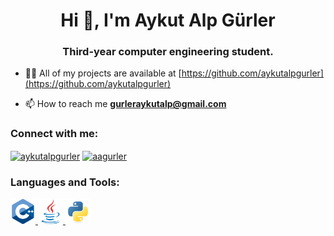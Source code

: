 <h1 align="center">Hi 👋, I'm Aykut Alp Gürler</h1>
<h3 align="center">Third-year computer engineering student.</h3>

- 👨‍💻 All of my projects are available at [https://github.com/aykutalpgurler](https://github.com/aykutalpgurler)

- 📫 How to reach me **gurleraykutalp@gmail.com**

<h3 align="left">Connect with me:</h3>
<p align="left">
<a href="https://linkedin.com/in/aykutalpgurler" target="blank"><img align="center" src="https://raw.githubusercontent.com/rahuldkjain/github-profile-readme-generator/master/src/images/icons/Social/linked-in-alt.svg" alt="aykutalpgurler" height="30" width="40" /></a>
<a href="https://www.leetcode.com/aagurler" target="blank"><img align="center" src="https://raw.githubusercontent.com/rahuldkjain/github-profile-readme-generator/master/src/images/icons/Social/leet-code.svg" alt="aagurler" height="30" width="40" /></a>
</p>

<h3 align="left">Languages and Tools:</h3>
<p align="left"> <a href="https://www.w3schools.com/cpp/" target="_blank" rel="noreferrer"> <img src="https://raw.githubusercontent.com/devicons/devicon/master/icons/cplusplus/cplusplus-original.svg" alt="cplusplus" width="40" height="40"/> </a> <a href="https://www.java.com" target="_blank" rel="noreferrer"> <img src="https://raw.githubusercontent.com/devicons/devicon/master/icons/java/java-original.svg" alt="java" width="40" height="40"/> </a> <a href="https://www.python.org" target="_blank" rel="noreferrer"> <img src="https://raw.githubusercontent.com/devicons/devicon/master/icons/python/python-original.svg" alt="python" width="40" height="40"/> </a> </p>
